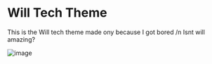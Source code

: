 # Will Tech Theme

This is the Will tech theme made ony because I got bored
/n Isnt will amazing?


![image](https://user-images.githubusercontent.com/49113086/153828900-3bbc2a41-349b-4bc9-bc61-813a4a0ee2f2.png)
